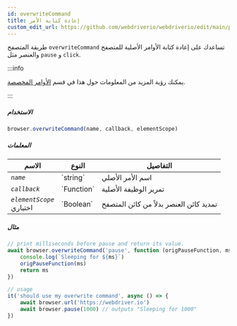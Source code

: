 ```yaml
---
id: overwriteCommand
title: إعادة كتابة الأمر
custom_edit_url: https://github.com/webdriverio/webdriverio/edit/main/packages/webdriverio/src/commands/browser/overwriteCommand.ts
---
```


طريقة المتصفح `overwriteCommand` تساعدك على إعادة كتابة الأوامر الأصلية للمتصفح والعنصر مثل `pause` و `click`.

:::info

يمكنك رؤية المزيد من المعلومات حول هذا في قسم [الأوامر المخصصة](/docs/customcommands#overwriting-native-commands).

:::

##### الاستخدام

```js
browser.overwriteCommand(name, callback, elementScope)
```

##### المعلمات

<table>
  <thead>
    <tr>
      <th>الاسم</th><th>النوع</th><th>التفاصيل</th>
    </tr>
  </thead>
  <tbody>
    <tr>
      <td><code><var>name</var></code></td>
      <td>`string`</td>
      <td>اسم الأمر الأصلي</td>
    </tr>
    <tr>
      <td><code><var>callback</var></code></td>
      <td>`Function`</td>
      <td>تمرير الوظيفة الأصلية</td>
    </tr>
    <tr>
      <td><code><var>elementScope</var></code><br /><span className="label labelWarning">اختياري</span></td>
      <td>`Boolean`</td>
      <td>تمديد كائن العنصر بدلاً من كائن المتصفح</td>
    </tr>
  </tbody>
</table>

##### مثال

```js title="execute.js"
// print milliseconds before pause and return its value.
await browser.overwriteCommand('pause', function (origPauseFunction, ms) {
    console.log(`Sleeping for ${ms}`)
    origPauseFunction(ms)
    return ms
})

// usage
it('should use my overwrite command', async () => {
    await browser.url('https://webdriver.io')
    await browser.pause(1000) // outputs "Sleeping for 1000"
})
```